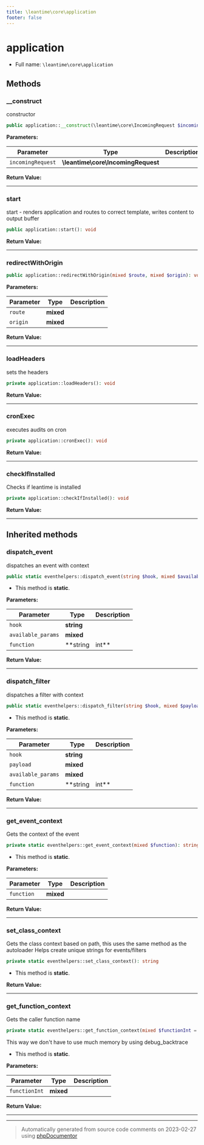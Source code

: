 ```yaml
---
title: \leantime\core\application
footer: false
---
```


# application





* Full name: `\leantime\core\application`



## Methods

### __construct

constructor

```php
public application::__construct(\leantime\core\IncomingRequest $incomingRequest): mixed
```








**Parameters:**

| Parameter | Type | Description |
|-----------|------|-------------|
| `incomingRequest` | **\leantime\core\IncomingRequest** |  |


**Return Value:**





---
### start

start - renders application and routes to correct template, writes content to output buffer

```php
public application::start(): void
```









**Return Value:**





---
### redirectWithOrigin



```php
public application::redirectWithOrigin(mixed $route, mixed $origin): void
```








**Parameters:**

| Parameter | Type | Description |
|-----------|------|-------------|
| `route` | **mixed** |  |
| `origin` | **mixed** |  |


**Return Value:**





---
### loadHeaders

sets the headers

```php
private application::loadHeaders(): void
```









**Return Value:**





---
### cronExec

executes audits on cron

```php
private application::cronExec(): void
```









**Return Value:**





---
### checkIfInstalled

Checks if leantime is installed

```php
private application::checkIfInstalled(): void
```









**Return Value:**





---


## Inherited methods

### dispatch_event

dispatches an event with context

```php
public static eventhelpers::dispatch_event(string $hook, mixed $available_params = [], string|int $function = null): void
```



* This method is **static**.




**Parameters:**

| Parameter | Type | Description |
|-----------|------|-------------|
| `hook` | **string** |  |
| `available_params` | **mixed** |  |
| `function` | **string|int** |  |


**Return Value:**





---
### dispatch_filter

dispatches a filter with context

```php
public static eventhelpers::dispatch_filter(string $hook, mixed $payload, mixed $available_params = [], string|int $function = null): mixed
```



* This method is **static**.




**Parameters:**

| Parameter | Type | Description |
|-----------|------|-------------|
| `hook` | **string** |  |
| `payload` | **mixed** |  |
| `available_params` | **mixed** |  |
| `function` | **string|int** |  |


**Return Value:**





---
### get_event_context

Gets the context of the event

```php
private static eventhelpers::get_event_context(mixed $function): string
```



* This method is **static**.




**Parameters:**

| Parameter | Type | Description |
|-----------|------|-------------|
| `function` | **mixed** |  |


**Return Value:**





---
### set_class_context

Gets the class context based on path, this uses the same method as the autoloader
Helps create unique strings for events/filters

```php
private static eventhelpers::set_class_context(): string
```



* This method is **static**.





**Return Value:**





---
### get_function_context

Gets the caller function name

```php
private static eventhelpers::get_function_context(mixed $functionInt = null): string
```

This way we don't have to use much memory by using debug_backtrace

* This method is **static**.




**Parameters:**

| Parameter | Type | Description |
|-----------|------|-------------|
| `functionInt` | **mixed** |  |


**Return Value:**





---


---
> Automatically generated from source code comments on 2023-02-27 using [phpDocumentor](http://www.phpdoc.org/)
